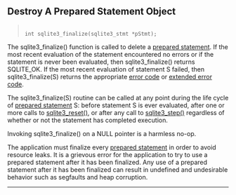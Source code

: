 ## Destroy A Prepared Statement Object




> ```
> 
> int sqlite3_finalize(sqlite3_stmt *pStmt);
> 
> ```



The sqlite3\_finalize() function is called to delete a [prepared statement](#sqlite3_stmt).
If the most recent evaluation of the statement encountered no errors
or if the statement is never been evaluated, then sqlite3\_finalize() returns
SQLITE\_OK. If the most recent evaluation of statement S failed, then
sqlite3\_finalize(S) returns the appropriate [error code](rescode.html) or
[extended error code](rescode.html#extrc).


The sqlite3\_finalize(S) routine can be called at any point during
the life cycle of [prepared statement](#sqlite3_stmt) S:
before statement S is ever evaluated, after
one or more calls to [sqlite3\_reset()](#sqlite3_reset), or after any call
to [sqlite3\_step()](#sqlite3_step) regardless of whether or not the statement has
completed execution.


Invoking sqlite3\_finalize() on a NULL pointer is a harmless no\-op.


The application must finalize every [prepared statement](#sqlite3_stmt) in order to avoid
resource leaks. It is a grievous error for the application to try to use
a prepared statement after it has been finalized. Any use of a prepared
statement after it has been finalized can result in undefined and
undesirable behavior such as segfaults and heap corruption.




---


